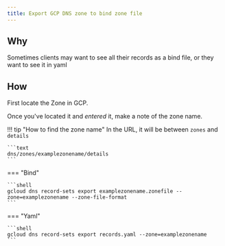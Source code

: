 ```yaml
---
title: Export GCP DNS zone to bind zone file
---
```


## Why

Sometimes clients may want to see all their records as a bind file, or they want to see it in yaml

## How

First locate the Zone in GCP.

Once you've located it and _entered_ it, make a note of the zone name.

!!! tip "How to find the zone name"
    In the URL, it will be between `zones` and `details`

    ```text
    dns/zones/examplezonename/details
    ```

=== "Bind"

    ```shell
    gcloud dns record-sets export examplezonename.zonefile --zone=examplezonename --zone-file-format
    ```

=== "Yaml"

    ```shell
    gcloud dns record-sets export records.yaml --zone=examplezonename
    ```
